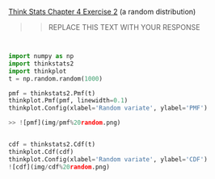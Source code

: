 [Think Stats Chapter 4 Exercise 2](http://greenteapress.com/thinkstats2/html/thinkstats2005.html#toc41) (a random distribution)

>> REPLACE THIS TEXT WITH YOUR RESPONSE



```python


import numpy as np
import thinkstats2
import thinkplot
t = np.random.random(1000)

pmf = thinkstats2.Pmf(t)
thinkplot.Pmf(pmf, linewidth=0.1)
thinkplot.Config(xlabel='Random variate', ylabel='PMF')

>> ![pmf](img/pmf%20random.png)  


cdf = thinkstats2.Cdf(t)
thinkplot.Cdf(cdf)
thinkplot.Config(xlabel='Random variate', ylabel='CDF')
![cdf](img/cdf%20random.png)  

